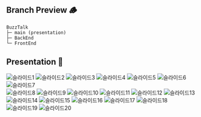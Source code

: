 ## Branch Preview 🪵
```
BuzzTalk 
├─ main (presentation)
├─ BackEnd  
└─ FrontEnd  
``` 

## Presentation 🙌 
![슬라이드1](https://github.com/user-attachments/assets/2d47247f-7f4b-4fda-860d-c5a11877a490) 
![슬라이드2](https://github.com/user-attachments/assets/886927e0-3040-4196-ae7b-f93957aa518d) 
![슬라이드3](https://github.com/user-attachments/assets/b30ac32e-709b-4735-a000-cebd04428bf6) 
![슬라이드4](https://github.com/user-attachments/assets/880b70ea-2657-49ca-a67d-011d8926cad1)
![슬라이드5](https://github.com/user-attachments/assets/d35ae38c-b9aa-4263-9c64-12ceb0cffad3)
![슬라이드6](https://github.com/user-attachments/assets/2c12aee5-e67f-4ac3-bf0e-4523f177e6e8)
![슬라이드7](https://github.com/user-attachments/assets/9bbd3c71-5a03-4dfb-9568-4eb922b6d504)  
![슬라이드8](https://github.com/user-attachments/assets/23683f36-b078-4f49-a62f-863d350973ba)
![슬라이드9](https://github.com/user-attachments/assets/c757062b-d0bb-4abc-b573-e1f0a7a04f61)
![슬라이드10](https://github.com/user-attachments/assets/af13959b-b1e7-4eaf-bdd2-8425f891ec18)
![슬라이드11](https://github.com/user-attachments/assets/64b26514-8f17-428b-b060-7825bdd7035c)
![슬라이드12](https://github.com/user-attachments/assets/1e13301c-3a16-4d42-a231-cd4ea5ead7f8)
![슬라이드13](https://github.com/user-attachments/assets/96d467aa-2e7d-4b71-982b-1aa674fcfaf8)
![슬라이드14](https://github.com/user-attachments/assets/d26bb43f-e476-4392-80bf-1336d3ea970d)
![슬라이드15](https://github.com/user-attachments/assets/1dfbb7ad-6517-4c82-a4f0-b3a0010f480c)
![슬라이드16](https://github.com/user-attachments/assets/1c83da8a-734c-4fac-bdc9-d76828eb7522)
![슬라이드17](https://github.com/user-attachments/assets/c61ca06e-55c3-4280-a1cd-5abf4dcf573b)
![슬라이드18](https://github.com/user-attachments/assets/627a8109-39a0-4af0-bbd1-ee47ae03df9a)
![슬라이드19](https://github.com/user-attachments/assets/c042c267-928f-4334-82a3-958648e8b408)
![슬라이드20](https://github.com/user-attachments/assets/089b125e-e360-4488-b1ad-22efaabf4226)

